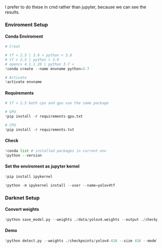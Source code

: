 I prefer to do these in cmd rather than jupyter, because we can see the results.

### Enviroment Setup

#### Conda Enviroment


```python
# Creat

# tf < 2.5 | 3.6 < python < 3.8
# tf > 2.5 | python > 3.9
# opencv 4.1.1.26 | python 3.7 <
!conda create --name envname python=3.7

# Activate
!activate envname
```

#### Requirements


```python
# tf > 2.5 both cpu and gpu use the same package

# GPU
!pip install -r requirements-gpu.txt

# CPU
!pip install -r requirements.txt
```

#### Check


```python
!conda list # installed packages in current env
!python --version
```

#### Set the enviroment as jupyter kernel


```python
!pip install ipykernel
```


```python
!python -m ipykernel install --user --name=yolov4tf
```

### Darknet Setup

#### Convert weights


```python
!python save_model.py --weights ./data/yolov4.weights --output ./checkpoints/yolov4-416 --input_size 416 --model yolov4
```

#### Demo


```python
!python detect.py --weights ./checkpoints/yolov4-416 --size 416 --model yolov4 --image ./data/kite.jpg
```
